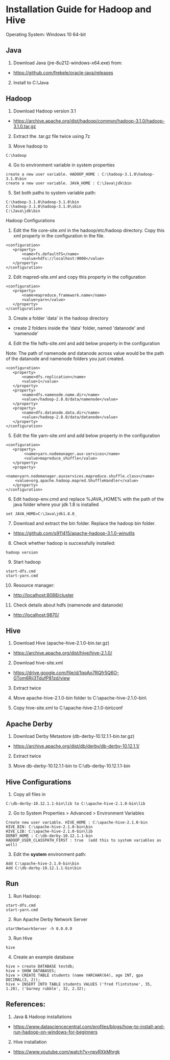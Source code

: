 # Installation Guide for Hadoop and Hive

Operating System: Windows 10 64-bit

## Java
1. Download Java (jre-8u212-windows-x64.exe) from:
  - <https://github.com/frekele/oracle-java/releases>

2. Install to C:\Java


## Hadoop
1. Download Hadoop version 3.1
  - <https://archive.apache.org/dist/hadoop/common/hadoop-3.1.0/hadoop-3.1.0.tar.gz>

2. Extract the .tar.gz file twice using 7z

3. Move hadoop to 
```
C:\hadoop
```

4. Go to environment variable in system properties
```
create a new user variable. HADOOP_HOME : C:\hadoop-3.1.0\hadoop-3.1.0\bin
create a new user variable. JAVA_HOME : C:\Java\jdk\bin
```

5. Set both paths to system variable path:
```
C:\hadoop-3.1.0\hadoop-3.1.0\bin
C:\hadoop-3.1.0\hadoop-3.1.0\sbin
C:\Java\jdk\bin
```

Hadoop Configurations
1. Edit the file core-site.xml in the hadoop/etc/hadoop directory. Copy this xml property in the configuration in the file.
```	
<configuration>
   <property>
       <name>fs.defaultFS</name>
       <value>hdfs://localhost:9000</value>
   </property>
</configuration>
```

2. Edit mapred-site.xml and copy this property in the cofiguration
```
<configuration>
   <property>
       <name>mapreduce.framework.name</name>
       <value>yarn</value>
   </property>
</configuration>
```
   
3. Create a folder 'data' in the hadoop directory
  - create 2 folders inside the 'data' folder, named 'datanode' and 'namenode'
  
  
4. Edit the file hdfs-site.xml and add below property in the configuration
  
Note: The path of namenode and datanode across value would be the path of the datanode and namenode folders you just created.
 
```
<configuration>
   <property>
       <name>dfs.replication</name>
       <value>1</value>
   </property>
   <property>
       <name>dfs.namenode.name.dir</name>
       <value>/hadoop-2.8.0/data/namenode</value>
   </property>
   <property>
       <name>dfs.datanode.data.dir</name>
       <value>/hadoop-2.8.0/data/datanode</value>
   </property>
</configuration>
```

5. Edit the file yarn-site.xml and add below property in the configuration
```
<configuration>
   <property>
    	<name>yarn.nodemanager.aux-services</name>
    	<value>mapreduce_shuffle</value>
   </property>
   <property>
      	<name>yarn.nodemanager.auxservices.mapreduce.shuffle.class</name>  
	<value>org.apache.hadoop.mapred.ShuffleHandler</value>
   </property>
</configuration>
```
  
6. Edit hadoop-env.cmd and replace %JAVA_HOME% with the path of the java folder where your jdk 1.8 is installed
```
set JAVA_HOME=C:\Java\jdk1.8.0_
```
  
7. Download and extract the bin folder. Replace the hadoop bin folder.
  - <https://github.com/s911415/apache-hadoop-3.1.0-winutils>
  
8. Check whether hadoop is successfully installed:
```
hadoop version
```

9. Start hadoop
```
start-dfs.cmd
start-yarn.cmd
```

10. Resource manager:
  - <http://localhost:8088/cluster>

11. Check details about hdfs (namenode and datanode)
  - <http://localhost:9870/>



## Hive
1. Download Hive (apache-hive-2.1.0-bin.tar.gz)
  - <https://archive.apache.org/dist/hive/hive-2.1.0/>

2. Download hive-site.xml
  - <https://drive.google.com/file/d/1qqAo7RQfr5Q6O-GTom6Rji3TdufP81zd/view>

3. Extract twice 

4. Move apache-hive-2.1.0-bin folder to C:\apache-hive-2.1.0-bin\

5. Copy hive-site.xml to C:\apache-hive-2.1.0-bin\conf

## Apache Derby
1. Download Derby Metastore (db-derby-10.12.1.1-bin.tar.gz)
  - <https://archive.apache.org/dist/db/derby/db-derby-10.12.1.1/>

2. Extract twice

3. Move db-derby-10.12.1.1-bin to C:\db-derby-10.12.1.1-bin

## Hive Configurations
1. Copy all files in 
```
C:\db-derby-10.12.1.1-bin\lib to C:\apache-hive-2.1.0-bin\lib
```
2. Go to System Properties > Advanced > Environment Variables
```
Create new user variable. HIVE_HOME : C:\apache-hive-2.1.0-bin
HIVE_BIN: C:\apache-hive-2.1.0-bin\bin
HIVE_LIB: C:\apache-hive-2.1.0-bin\lib
DERBY_HOME : C:\db-derby-10.12.1.1-bin
HADOOP_USER_CLASSPATH_FIRST : true  (add this to system variables as well)
```
3. Edit the **system** environment path:
```
Add C:\apache-hive-2.1.0-bin\bin
Add C:\db-derby-10.12.1.1-bin\bin
```

## Run
1. Run Hadoop: 
```
start-dfs.cmd
start-yarn.cmd
```

2. Run Apache Derby Network Server
```
startNetworkServer -h 0.0.0.0
```

3. Run Hive
```
hive
```

4. Create an example database
```
hive > create DATABASE testdb;
hive > SHOW DATABASES;
hive > CREATE TABLE students (name VARCHAR(64), age INT, gpa DECIMAL(3, 2));
hive > INSERT INTO TABLE students VALUES ('fred flintstone', 35, 1.28), ('barney rubble', 32, 2.32);
```


## References:
1. Java & Hadoop installations
- <https://www.datasciencecentral.com/profiles/blogs/how-to-install-and-run-hadoop-on-windows-for-beginners>

2. Hive installation
- <https://www.youtube.com/watch?v=npyRXkMhrgk>


